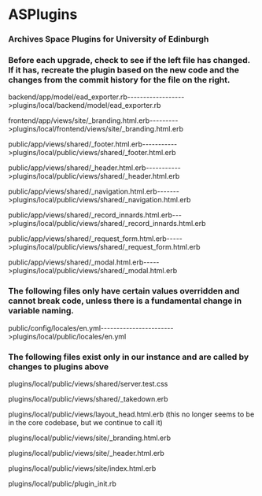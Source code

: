 ASPlugins
=========

<h3>Archives Space Plugins for University of Edinburgh</h3>

<h3>Before each upgrade, check to see if the left file has changed. If it has, recreate the plugin based on the new code and the changes from the commit history for the file on the right.</h3>

backend/app/model/ead_exporter.rb------------------>plugins/local/backend/model/ead_exporter.rb

frontend/app/views/site/_branding.html.erb--------->plugins/local/frontend/views/site/_branding.html.erb

public/app/views/shared/_footer.html.erb----------->plugins/local/public/views/shared/_footer.html.erb

public/app/views/shared/_header.html.erb----------->plugins/local/public/views/shared/_header.html.erb

public/app/views/shared/_navigation.html.erb------->plugins/local/public/views/shared/_navigation.html.erb

public/app/views/shared/_record_innards.html.erb--->plugins/local/public/views/shared/_record_innards.html.erb

public/app/views/shared/_request_form.html.erb----->plugins/local/public/views/shared/_request_form.html.erb

public/app/views/shared/_modal.html.erb----->plugins/local/public/views/shared/_modal.html.erb

<h3>The following files only have certain values overridden and cannot break code, unless there is a fundamental
change in variable naming.</h3>

public/config/locales/en.yml----------------------->plugins/local/public/locales/en.yml

<h3>The following files exist only in our instance and are called by changes to plugins above</h3>

plugins/local/public/views/shared/server.test.css

plugins/local/public/views/shared/_takedown.erb

plugins/local/public/views/layout_head.html.erb (this no longer seems to be in the core codebase, but we continue to call it)

plugins/local/public/views/site/_branding.html.erb

plugins/local/public/views/site/_header.html.erb

plugins/local/public/views/site/index.html.erb

plugins/local/public/plugin_init.rb
